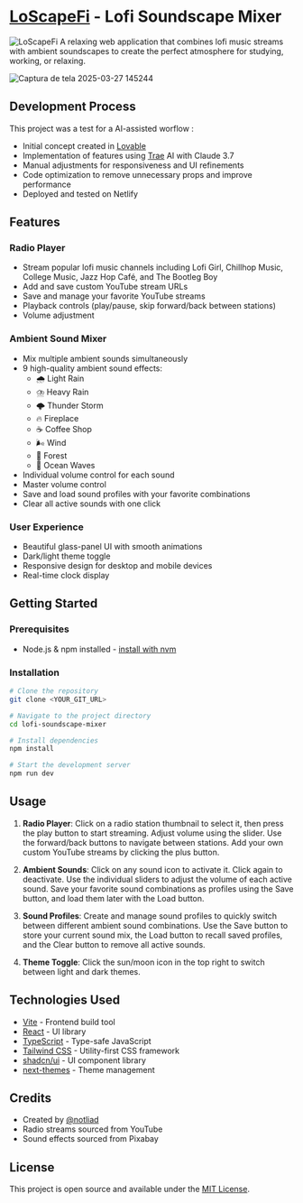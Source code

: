 # [LoScapeFi](https://loscapefi.netlify.app/) - Lofi Soundscape Mixer

![LoScapeFi](public/favicon.ico) A relaxing web application that combines lofi music streams with ambient soundscapes to create the perfect atmosphere for studying, working, or relaxing.

![Captura de tela 2025-03-27 145244](https://github.com/user-attachments/assets/2446050d-7c25-4d45-bc36-4abef63b1b58)

## Development Process

This project was a test for a AI-assisted worflow :

- Initial concept created in [Lovable](https://lovable.dev/)
- Implementation of features using [Trae](https://www.trae.ai/) AI with Claude 3.7
- Manual adjustments for responsiveness and UI refinements
- Code optimization to remove unnecessary props and improve performance
- Deployed and tested on Netlify

## Features

### Radio Player

- Stream popular lofi music channels including Lofi Girl, Chillhop Music, College Music, Jazz Hop Café, and The Bootleg Boy
- Add and save custom YouTube stream URLs
- Save and manage your favorite YouTube streams
- Playback controls (play/pause, skip forward/back between stations)
- Volume adjustment

### Ambient Sound Mixer

- Mix multiple ambient sounds simultaneously
- 9 high-quality ambient sound effects:
  - 🌧️ Light Rain
  - ⛈️ Heavy Rain
  - 🌩️ Thunder Storm
  - 🔥 Fireplace
  - ☕ Coffee Shop
  - 🌬️ Wind
  - 🌲 Forest
  - 🌊 Ocean Waves
- Individual volume control for each sound
- Master volume control
- Save and load sound profiles with your favorite combinations
- Clear all active sounds with one click

### User Experience

- Beautiful glass-panel UI with smooth animations
- Dark/light theme toggle
- Responsive design for desktop and mobile devices
- Real-time clock display

## Getting Started

### Prerequisites

- Node.js & npm installed - [install with nvm](https://github.com/nvm-sh/nvm#installing-and-updating)

### Installation

```sh
# Clone the repository
git clone <YOUR_GIT_URL>

# Navigate to the project directory
cd lofi-soundscape-mixer

# Install dependencies
npm install

# Start the development server
npm run dev
```

## Usage

1. **Radio Player**: Click on a radio station thumbnail to select it, then press the play button to start streaming. Adjust volume using the slider. Use the forward/back buttons to navigate between stations. Add your own custom YouTube streams by clicking the plus button.

2. **Ambient Sounds**: Click on any sound icon to activate it. Click again to deactivate. Use the individual sliders to adjust the volume of each active sound. Save your favorite sound combinations as profiles using the Save button, and load them later with the Load button.

3. **Sound Profiles**: Create and manage sound profiles to quickly switch between different ambient sound combinations. Use the Save button to store your current sound mix, the Load button to recall saved profiles, and the Clear button to remove all active sounds.

4. **Theme Toggle**: Click the sun/moon icon in the top right to switch between light and dark themes.

## Technologies Used

- [Vite](https://vitejs.dev/) - Frontend build tool
- [React](https://reactjs.org/) - UI library
- [TypeScript](https://www.typescriptlang.org/) - Type-safe JavaScript
- [Tailwind CSS](https://tailwindcss.com/) - Utility-first CSS framework
- [shadcn/ui](https://ui.shadcn.com/) - UI component library
- [next-themes](https://github.com/pacocoursey/next-themes) - Theme management

## Credits

- Created by [@notliad](https://www.github.com/notliad)
- Radio streams sourced from YouTube
- Sound effects sourced from Pixabay

## License

This project is open source and available under the [MIT License](LICENSE).
